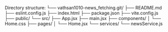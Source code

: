 Directory structure:
└── vathsan1010-news_fetching.git/
    ├── README.md
    ├── eslint.config.js
    ├── index.html
    ├── package.json
    ├── vite.config.js
    ├── public/
    └── src/
        ├── App.jsx
        ├── main.jsx
        ├── components/
        │   └── Home.css
        ├── pages/
        │   └── Home.jsx
        └── services/
            └── newsService.js
